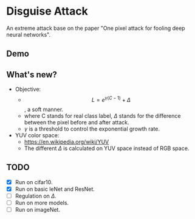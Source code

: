 # Disguise Attack
An extreme attack base on the paper "One pixel attack for fooling deep neural networks".

## Demo


## What's new?
- Objective:
    - $$ L = e^{\gamma(C-1)} + \Delta $$, a soft manner.
    - where C stands for real class label, $\Delta$ stands for the difference between the pixel before and after attack.
    - $\gamma$ is a threshold to control the exponential growth rate.
- YUV color space:
    - https://en.wikipedia.org/wiki/YUV
    - The different $\Delta$ is calculated on YUV space instead of RGB space.

## TODO
- [x] Run on cifar10.
- [x] Run on basic leNet and ResNet.
- [ ] Regulation on $\Delta$.
- [ ] Run on more models.
- [ ] Run on imageNet.
